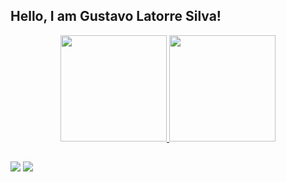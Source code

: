 ## Hello, I am Gustavo Latorre Silva!

<div align="center">
  <a href="https://github.com/gustavolatorre">
  <img height="170em" src="https://github-readme-stats.vercel.app/api?username=gustavolatorre&show_icons=true&theme=dark&include_all_commits=true&count_private=true"/>
  <img height="170em" src="https://github-readme-stats.vercel.app/api/top-langs/?username=gustavolatorre&layout=compact&langs_count=7&theme=dark"/>
</div>
  
 ##
  
<div>
  <a href = "mailto:gustavolatorre111@gmail.com"><img src="https://img.shields.io/badge/-Gmail-%23333?style=for-the-badge&logo=gmail&logoColor=white" target="_blank"></a>
  <a href="https://www.linkedin.com/in/gustavo-l-318096218/" target="_blank"><img src="https://img.shields.io/badge/-LinkedIn-%230077B5?style=for-the-badge&logo=linkedin&logoColor=white" target="_blank"></a> 
</div>
